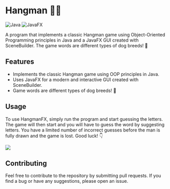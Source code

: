 <h1>Hangman &#128054;&#128540;</h1>

<p>
  <img src="https://img.shields.io/badge/language-Java-orange.svg" alt="Java">
  <img src="https://img.shields.io/badge/GUI-JavaFX-blue.svg" alt="JavaFX">
</p>

<p>A program that implements a classic Hangman game using Object-Oriented Programming principles in Java and a JavaFX GUI created with SceneBuilder.
The game words are different types of dog breeds! &#128054;</p>


<h2>Features</h2>

<ul>
  <li>Implements the classic Hangman game using OOP principles in Java.</li>
  <li>Uses JavaFX for a modern and interactive GUI created with SceneBuilder.</li>
  <li>Game words are different types of dog breeds! &#128054;</li>
</ul>

<h2>Usage</h2>

<p>To use HangmanFX, simply run the program and start guessing the letters.
The game will then start and you will have to guess the word by suggesting letters. You have a limited number of incorrect guesses before the man is fully drawn and the game is lost. Good luck! &#128071;</p>

![](https://media.giphy.com/media/ge8JVKZ4rBUQy6bm7q/giphy.gif)

<h2>Contributing</h2>
<p>Feel free to contribute to the repository by submitting pull requests. If you find a bug or have any suggestions, please open an issue.</p>

